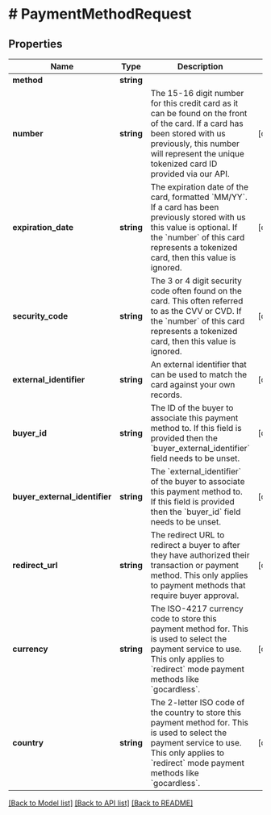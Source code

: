 # # PaymentMethodRequest

## Properties

Name | Type | Description | Notes
------------ | ------------- | ------------- | -------------
**method** | **string** |  |
**number** | **string** | The 15-16 digit number for this credit card as it can be found on the front of the card.  If a card has been stored with us previously, this number will represent the unique tokenized card ID provided via our API. | [optional]
**expiration_date** | **string** | The expiration date of the card, formatted &#x60;MM/YY&#x60;. If a card has been previously stored with us this value is optional.  If the &#x60;number&#x60; of this card represents a tokenized card, then this value is ignored. | [optional]
**security_code** | **string** | The 3 or 4 digit security code often found on the card. This often referred to as the CVV or CVD.  If the &#x60;number&#x60; of this card represents a tokenized card, then this value is ignored. | [optional]
**external_identifier** | **string** | An external identifier that can be used to match the card against your own records. | [optional]
**buyer_id** | **string** | The ID of the buyer to associate this payment method to. If this field is provided then the &#x60;buyer_external_identifier&#x60; field needs to be unset. | [optional]
**buyer_external_identifier** | **string** | The &#x60;external_identifier&#x60; of the buyer to associate this payment method to. If this field is provided then the &#x60;buyer_id&#x60; field needs to be unset. | [optional]
**redirect_url** | **string** | The redirect URL to redirect a buyer to after they have authorized their transaction or payment method. This only applies to payment methods that require buyer approval. | [optional]
**currency** | **string** | The ISO-4217 currency code to store this payment method for. This is used to select the payment service to use.  This only applies to &#x60;redirect&#x60; mode payment methods like &#x60;gocardless&#x60;. | [optional]
**country** | **string** | The 2-letter ISO code of the country to store this payment method for. This is used to select the payment service to use.  This only applies to &#x60;redirect&#x60; mode payment methods like &#x60;gocardless&#x60;. | [optional]

[[Back to Model list]](../../README.md#models) [[Back to API list]](../../README.md#endpoints) [[Back to README]](../../README.md)
